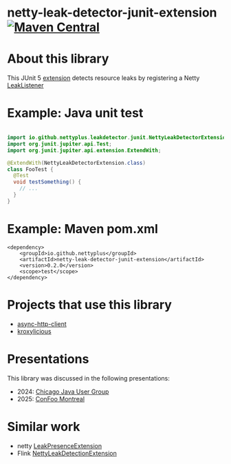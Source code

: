 # netty-leak-detector-junit-extension [![Maven Central](https://img.shields.io/maven-central/v/io.github.nettyplus/netty-leak-detector-junit-extension.svg)](https://search.maven.org/artifact/io.github.nettyplus/netty-leak-detector-junit-extension)

# About this library

This JUnit 5 [extension](https://junit.org/junit5/docs/current/user-guide/#extensions) detects resource leaks by registering a Netty [LeakListener](https://netty.io/4.1/api/io/netty/util/ResourceLeakDetector.LeakListener.html)

# Example: Java unit test


```java

import io.github.nettyplus.leakdetector.junit.NettyLeakDetectorExtension;
import org.junit.jupiter.api.Test;
import org.junit.jupiter.api.extension.ExtendWith;

@ExtendWith(NettyLeakDetectorExtension.class)
class FooTest {
  @Test
  void testSomething() {
    // ...
  }
}

```

# Example: Maven pom.xml

```
<dependency>
    <groupId>io.github.nettyplus</groupId>
    <artifactId>netty-leak-detector-junit-extension</artifactId>
    <version>0.2.0</version>
    <scope>test</scope>
</dependency>

```

# Projects that use this library

- [async-http-client](https://github.com/AsyncHttpClient/async-http-client)
- [kroxylicious](https://github.com/kroxylicious/kroxylicious)

# Presentations

This library was discussed in the following presentations:
- 2024: [Chicago Java User Group](https://speakerdeck.com/sullis/netty-chicago-java-user-group-2024-04-17)
- 2025: [ConFoo Montreal](https://speakerdeck.com/sullis/netty-confoo-montreal-2025-02-27)

# Similar work
- netty [LeakPresenceExtension](https://github.com/netty/netty/pull/15622)
- Flink [NettyLeakDetectionExtension](https://github.com/apache/flink/blob/master/flink-runtime/src/test/java/org/apache/flink/runtime/io/network/netty/NettyLeakDetectionExtension.java)
